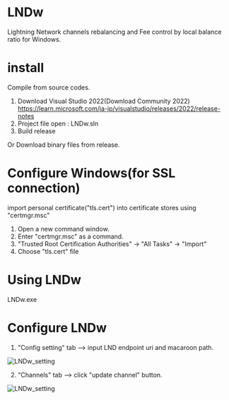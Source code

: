 ﻿# LNDw

Lightning Network channels rebalancing and Fee control by local balance ratio for Windows.

# install

Compile from source codes.

1. Download Visual Studio 2022(Download Community 2022)
https://learn.microsoft.com/ja-jp/visualstudio/releases/2022/release-notes
2. Project file open : LNDw.sln
3. Build release

Or Download binary files from release.

# Configure Windows(for SSL connection)

import personal certificate("tls.cert") into certificate stores using "certmgr.msc" 
1. Open a new command window.
2. Enter "certmgr.msc" as a command.
3. "Trusted Root Certification Authorities" -> "All Tasks" -> "Import"
4. Choose "tls.cert" file

# Using LNDw

LNDw.exe

# Configure LNDw
1. "Config setting" tab --> input LND endpoint uri and macaroon path.

![LNDw_setting](https://user-images.githubusercontent.com/35624002/204707251-afd5a7fb-ae5d-469c-aa26-c0b74c666047.gif)

2. "Channels" tab --> click "update channel" button.

![LNDw_setting](https://user-images.githubusercontent.com/35624002/204709116-6a788af3-32b0-4925-aa49-fc164ad80573.gif)


